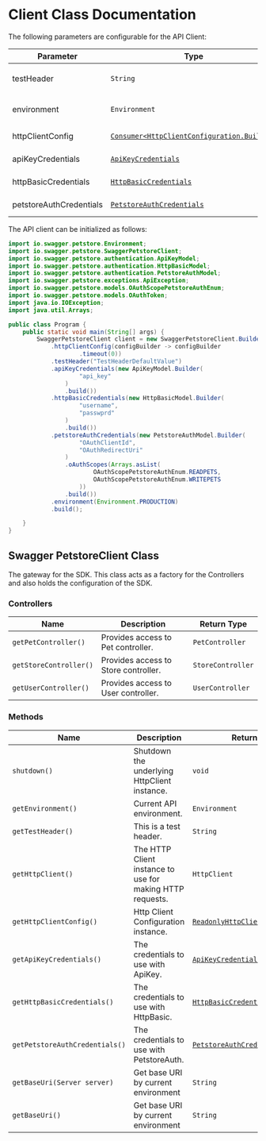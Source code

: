 
# Client Class Documentation

The following parameters are configurable for the API Client:

| Parameter | Type | Description |
|  --- | --- | --- |
| testHeader | `String` | This is a test header<br>*Default*: `"TestHeaderDefaultValue"` |
| environment | `Environment` | The API environment. <br> **Default: `Environment.PRODUCTION`** |
| httpClientConfig | [`Consumer<HttpClientConfiguration.Builder>`](../doc/http-client-configuration-builder.md) | Set up Http Client Configuration instance. |
| apiKeyCredentials | [`ApiKeyCredentials`](auth/custom-header-signature.md) | The Credentials Setter for Custom Header Signature |
| httpBasicCredentials | [`HttpBasicCredentials`](auth/basic-authentication.md) | The Credentials Setter for Basic Authentication |
| petstoreAuthCredentials | [`PetstoreAuthCredentials`](auth/oauth-2-implicit-grant.md) | The Credentials Setter for OAuth 2 Implicit Grant |

The API client can be initialized as follows:

```java
import io.swagger.petstore.Environment;
import io.swagger.petstore.SwaggerPetstoreClient;
import io.swagger.petstore.authentication.ApiKeyModel;
import io.swagger.petstore.authentication.HttpBasicModel;
import io.swagger.petstore.authentication.PetstoreAuthModel;
import io.swagger.petstore.exceptions.ApiException;
import io.swagger.petstore.models.OAuthScopePetstoreAuthEnum;
import io.swagger.petstore.models.OAuthToken;
import java.io.IOException;
import java.util.Arrays;

public class Program {
    public static void main(String[] args) {
        SwaggerPetstoreClient client = new SwaggerPetstoreClient.Builder()
            .httpClientConfig(configBuilder -> configBuilder
                    .timeout(0))
            .testHeader("TestHeaderDefaultValue")
            .apiKeyCredentials(new ApiKeyModel.Builder(
                    "api_key"
                )
                .build())
            .httpBasicCredentials(new HttpBasicModel.Builder(
                    "username",
                    "passwprd"
                )
                .build())
            .petstoreAuthCredentials(new PetstoreAuthModel.Builder(
                    "OAuthClientId",
                    "OAuthRedirectUri"
                )
                .oAuthScopes(Arrays.asList(
                        OAuthScopePetstoreAuthEnum.READPETS,
                        OAuthScopePetstoreAuthEnum.WRITEPETS
                    ))
                .build())
            .environment(Environment.PRODUCTION)
            .build();

    }
}
```

## Swagger PetstoreClient Class

The gateway for the SDK. This class acts as a factory for the Controllers and also holds the configuration of the SDK.

### Controllers

| Name | Description | Return Type |
|  --- | --- | --- |
| `getPetController()` | Provides access to Pet controller. | `PetController` |
| `getStoreController()` | Provides access to Store controller. | `StoreController` |
| `getUserController()` | Provides access to User controller. | `UserController` |

### Methods

| Name | Description | Return Type |
|  --- | --- | --- |
| `shutdown()` | Shutdown the underlying HttpClient instance. | `void` |
| `getEnvironment()` | Current API environment. | `Environment` |
| `getTestHeader()` | This is a test header. | `String` |
| `getHttpClient()` | The HTTP Client instance to use for making HTTP requests. | `HttpClient` |
| `getHttpClientConfig()` | Http Client Configuration instance. | [`ReadonlyHttpClientConfiguration`](../doc/http-client-configuration.md) |
| `getApiKeyCredentials()` | The credentials to use with ApiKey. | [`ApiKeyCredentials`](auth/custom-header-signature.md) |
| `getHttpBasicCredentials()` | The credentials to use with HttpBasic. | [`HttpBasicCredentials`](auth/basic-authentication.md) |
| `getPetstoreAuthCredentials()` | The credentials to use with PetstoreAuth. | [`PetstoreAuthCredentials`](auth/oauth-2-implicit-grant.md) |
| `getBaseUri(Server server)` | Get base URI by current environment | `String` |
| `getBaseUri()` | Get base URI by current environment | `String` |

